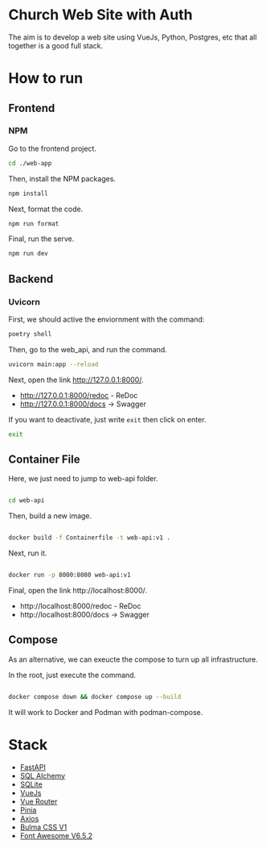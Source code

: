 # Church Web Site with Auth
The aim is to develop a web site using VueJs, Python, Postgres, etc that all together is a good full stack.

# How to run

## Frontend

### NPM

Go to the frontend project.

```bash
cd ./web-app
```

Then, install the NPM packages.
```bash
npm install
```

Next, format the code.
```bash
npm run format
```

Final, run the serve.
```bash
npm run dev
```

## Backend

### Uvicorn

First, we should active the enviornment with the command:

```bash
poetry shell
```

Then, go to the web_api, and run the command.

```bash
uvicorn main:app --reload
```

Next, open the link http://127.0.0.1:8000/.

- http://127.0.0.1:8000/redoc - ReDoc
- http://127.0.0.1:8000/docs -> Swagger

If you want to deactivate, just write `exit` then click on enter.

```bash
exit
```

## Container File

Here, we just need to jump to web-api folder.

```bash

cd web-api

```

Then, build a new image.

```bash

docker build -f Containerfile -t web-api:v1 . 

```

Next, run it.

```bash

docker run -p 8000:8080 web-api:v1

```

Final, open the link http://localhost:8000/.

- http://localhost:8000/redoc - ReDoc
- http://localhost:8000/docs -> Swagger

## Compose

As an alternative, we can exeucte the compose to turn up all infrastructure.

In the root, just execute the command.

```bash

docker compose down && docker compose up --build

```

It will work to Docker and Podman with podman-compose.

# Stack

- [FastAPI](https://fastapi.tiangolo.com/)
- [SQL Alchemy](https://www.sqlalchemy.org/)
- [SQLite](https://www.sqlite.org/index.html)
- [VueJs](https://vuejs.org/)
- [Vue Router](https://router.vuejs.org/)
- [Pinia](https://pinia.vuejs.org/)
- [Axios](https://axios-http.com/docs/intro)
- [Bulma CSS V1](https://bulma.io/documentation/elements/button/)
- [Font Awesome V6.5.2](https://fontawesome.com/)